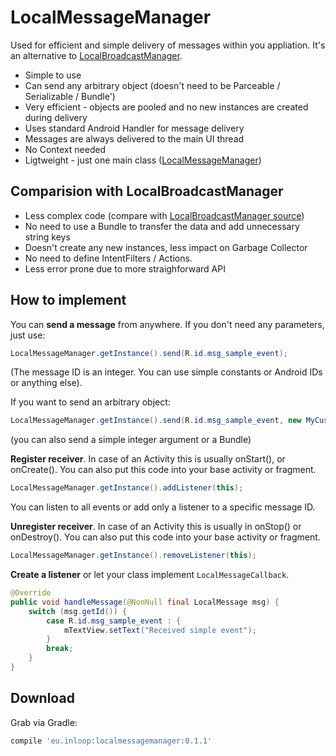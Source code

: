 LocalMessageManager
================

Used for efficient and simple delivery of messages within you appliation. It's an alternative to [LocalBroadcastManager](https://developer.android.com/reference/android/support/v4/content/LocalBroadcastManager.html).

- Simple to use
- Can send any arbitrary object (doesn't need to be Parceable / Serializable / Bundle')
- Very efficient - objects are pooled and no new instances are created during delivery
- Uses standard Android Handler for message delivery
- Messages are always delivered to the main UI thread
- No Context needed
- Ligtweight - just one main class ([LocalMessageManager](https://github.com/inloop/LocalMessageManager/blob/master/library/src/main/java/eu/inloop/localmessagemanager/LocalMessageManager.java))


Comparision with LocalBroadcastManager
--------
- Less complex code (compare with [LocalBroadcastManager source](https://github.com/android/platform_frameworks_support/blob/master/v4/java/android/support/v4/content/LocalBroadcastManager.java))
- No need to use a Bundle to transfer the data and add unnecessary string keys
- Doesn't create any new instances, less impact on Garbage Collector 
- No need to define IntentFilters / Actions.
- Less error prone due to more straighforward API


How to implement
--------

You can **send a message** from anywhere. If you don't need any parameters, just use:
```java
LocalMessageManager.getInstance().send(R.id.msg_sample_event);
```
(The message ID is an integer. You can use simple constants or Android IDs or anything else).

If you want to send an arbitrary object:
```java
LocalMessageManager.getInstance().send(R.id.msg_sample_event, new MyCustomObject());
```

(you can also send a simple integer argument or a Bundle)

**Register receiver**. In case of an Activity this is usually onStart(), or onCreate(). 
You can also put this code into your base activity or fragment.
```java
LocalMessageManager.getInstance().addListener(this);
```
You can listen to all events or add only a listener to a specific message ID.

**Unregister receiver**. In case of an Activity this is usually in onStop() or onDestroy(). 
You can also put this code into your base activity or fragment.
```java
LocalMessageManager.getInstance().removeListener(this);
```

**Create a listener** or let your class implement `LocalMessageCallback`.
```java
@Override
public void handleMessage(@NonNull final LocalMessage msg) {
    switch (msg.getId()) {
        case R.id.msg_sample_event : {
            mTextView.setText("Received simple event");
        }
        break;
    }
}
```

Download
--------

Grab via Gradle:
```groovy
compile 'eu.inloop:localmessagemanager:0.1.1'
```
